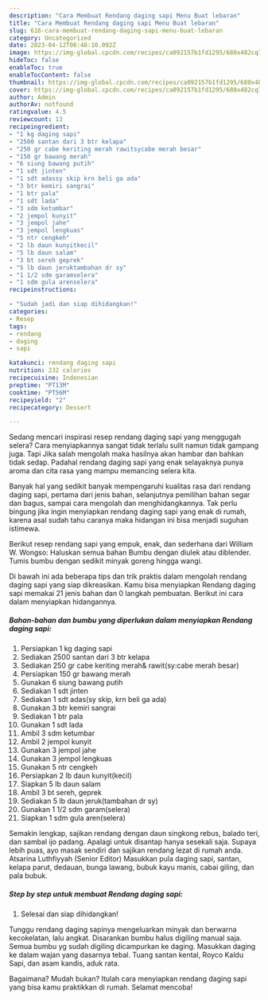 ```yaml
---
description: "Cara Membuat Rendang daging sapi Menu Buat lebaran"
title: "Cara Membuat Rendang daging sapi Menu Buat lebaran"
slug: 616-cara-membuat-rendang-daging-sapi-menu-buat-lebaran
category: Uncategorized
date: 2023-04-12T06:48:10.092Z
image: https://img-global.cpcdn.com/recipes/ca092157b1fd1295/680x482cq70/rendang-daging-sapi-foto-resep-utama.jpg
hideToc: false
enableToc: true
enableTocContent: false
thumbnail: https://img-global.cpcdn.com/recipes/ca092157b1fd1295/680x482cq70/rendang-daging-sapi-foto-resep-utama.jpg
cover: https://img-global.cpcdn.com/recipes/ca092157b1fd1295/680x482cq70/rendang-daging-sapi-foto-resep-utama.jpg
author: Admin
authorAv: notfound
ratingvalue: 4.5
reviewcount: 13
recipeingredient:
- "1 kg daging sapi"
- "2500 santan dari 3 btr kelapa"
- "250 gr cabe keriting merah rawitsycabe merah besar"
- "150 gr bawang merah"
- "6 siung bawang putih"
- "1 sdt jinten"
- "1 sdt adassy skip krn beli ga ada"
- "3 btr kemiri sangrai"
- "1 btr pala"
- "1 sdt lada"
- "3 sdm ketumbar"
- "2 jempol kunyit"
- "3 jempol jahe"
- "3 jempol lengkuas"
- "5 ntr cengkeh"
- "2 lb daun kunyitkecil"
- "5 lb daun salam"
- "3 bt sereh geprek"
- "5 lb daun jeruktambahan dr sy"
- "1 1/2 sdm garamselera"
- "1 sdm gula arenselera"
recipeinstructions:

- "Sudah jadi dan siap dihidangkan!"
categories:
- Resep
tags:
- rendang
- daging
- sapi

katakunci: rendang daging sapi 
nutrition: 232 calories
recipecuisine: Indonesian
preptime: "PT13M"
cooktime: "PT56M"
recipeyield: "2"
recipecategory: Dessert

---
```



Sedang mencari inspirasi resep rendang daging sapi yang menggugah selera? Cara menyiapkannya sangat tidak terlalu sulit namun tidak gampang juga. Tapi Jika salah mengolah maka hasilnya akan hambar dan bahkan tidak sedap. Padahal rendang daging sapi yang enak selayaknya punya aroma dan cita rasa yang mampu memancing selera kita.


Banyak hal yang sedikit banyak mempengaruhi kualitas rasa dari rendang daging sapi, pertama dari jenis bahan, selanjutnya pemilihan bahan segar dan bagus, sampai cara mengolah dan menghidangkannya. Tak perlu bingung jika ingin menyiapkan rendang daging sapi yang enak di rumah, karena asal sudah tahu caranya maka hidangan ini bisa menjadi suguhan istimewa.

Berikut resep rendang sapi yang empuk, enak, dan sederhana dari William W. Wongso: Haluskan semua bahan Bumbu dengan diulek atau diblender. Tumis bumbu dengan sedikit minyak goreng hingga wangi.


Di bawah ini ada beberapa tips dan trik praktis dalam mengolah rendang daging sapi yang siap dikreasikan. Kamu bisa menyiapkan Rendang daging sapi memakai 21 jenis bahan dan 0 langkah pembuatan. Berikut ini cara dalam menyiapkan hidangannya.

<!--inarticleads1-->

##### Bahan-bahan dan bumbu yang diperlukan dalam menyiapkan Rendang daging sapi:

1. Persiapkan 1 kg daging sapi
1. Sediakan 2500 santan dari 3 btr kelapa
1. Sediakan 250 gr cabe keriting merah&amp; rawit(sy:cabe merah besar)
1. Persiapkan 150 gr bawang merah
1. Gunakan 6 siung bawang putih
1. Sediakan 1 sdt jinten
1. Sediakan 1 sdt adas(sy skip, krn beli ga ada)
1. Gunakan 3 btr kemiri sangrai
1. Sediakan 1 btr pala
1. Gunakan 1 sdt lada
1. Ambil 3 sdm ketumbar
1. Ambil 2 jempol kunyit
1. Gunakan 3 jempol jahe
1. Gunakan 3 jempol lengkuas
1. Gunakan 5 ntr cengkeh
1. Persiapkan 2 lb daun kunyit(kecil)
1. Siapkan 5 lb daun salam
1. Ambil 3 bt sereh, geprek
1. Sediakan 5 lb daun jeruk(tambahan dr sy)
1. Gunakan 1 1/2 sdm garam(selera)
1. Siapkan 1 sdm gula aren(selera)


Semakin lengkap, sajikan rendang dengan daun singkong rebus, balado teri, dan sambal ijo padang. Apalagi untuk disantap hanya sesekali saja. Supaya lebih puas, ayo masak sendiri dan sajikan rendang lezat di rumah anda. Atsarina Luthfiyyah (Senior Editor) Masukkan pula daging sapi, santan, kelapa parut, dedauan, bunga lawang, bubuk kayu manis, cabai giling, dan pala bubuk. 

<!--inarticleads2-->

##### Step by step untuk membuat Rendang daging sapi:


1. Selesai dan siap dihidangkan!

Tunggu rendang daging sapinya mengeluarkan minyak dan berwarna kecokelatan, lalu angkat. Disarankan bumbu halus digiling manual saja. Semua bumbu yg sudah digiling dicampurkan ke daging. Masukkan daging ke dalam wajan yang dasarnya tebal. Tuang santan kental, Royco Kaldu Sapi, dan asam kandis, aduk rata. 

Bagaimana? Mudah bukan? Itulah cara menyiapkan rendang daging sapi yang bisa kamu praktikkan di rumah. Selamat mencoba!

